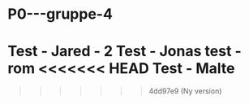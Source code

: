 # P0---gruppe-4

Test - Jared - 2
Test - Jonas
test - rom
<<<<<<< HEAD
Test - Malte
=======
>>>>>>> 4dd97e9 (Ny version)
